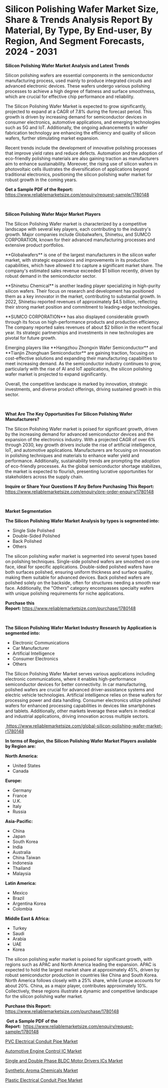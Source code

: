 <p><h1>Silicon Polishing Wafer Market Size, Share & Trends Analysis Report By Material, By Type, By End-user, By Region, And Segment Forecasts, 2024 - 2031</h1></p><p><strong>Silicon Polishing Wafer Market Analysis and Latest Trends</strong></p>
<p><p>Silicon polishing wafers are essential components in the semiconductor manufacturing process, used mainly to produce integrated circuits and advanced electronic devices. These wafers undergo various polishing processes to achieve a high degree of flatness and surface smoothness, which are crucial for effective chip performance and reliability.</p><p>The Silicon Polishing Wafer Market is expected to grow significantly, projected to expand at a CAGR of 7.8% during the forecast period. This growth is driven by increasing demand for semiconductor devices in consumer electronics, automotive applications, and emerging technologies such as 5G and IoT. Additionally, the ongoing advancements in wafer fabrication technology are enhancing the efficiency and quality of silicon wafers, further stimulating market expansion.</p><p>Recent trends include the development of innovative polishing processes that improve yield rates and reduce defects. Automation and the adoption of eco-friendly polishing materials are also gaining traction as manufacturers aim to enhance sustainability. Moreover, the rising use of silicon wafers in photovoltaic cells illustrates the diversification of applications beyond traditional electronics, positioning the silicon polishing wafer market for robust growth in the coming years.</p></p>
<p><strong>Get a Sample PDF of the Report:&nbsp;</strong> <a href="https://www.reliablemarketsize.com/enquiry/request-sample/1780148?utm_campaign=1131&utm_medium=2&utm_source=Github&utm_content=ia&utm_term=09102024&utm_id=silicon-polishing-wafer">https://www.reliablemarketsize.com/enquiry/request-sample/1780148</a></p>
<p>&nbsp;</p>
<p><strong>Silicon Polishing Wafer Major Market Players</strong></p>
<p><p>The Silicon Polishing Wafer market is characterized by a competitive landscape with several key players, each contributing to the industry's growth. Major companies include Globalwafers, Shinetsu, and SUMCO CORPORATION, known for their advanced manufacturing processes and extensive product portfolios.</p><p>**Globalwafers** is one of the largest manufacturers in the silicon wafer market, with strategic expansions and improvements in its production capabilities, which have allowed it to capture a significant market share. The company's estimated sales revenue exceeded $1 billion recently, driven by robust demand in the semiconductor sector.</p><p>**Shinetsu Chemical** is another leading player specializing in high-purity silicon wafers. Their focus on research and development has positioned them as a key innovator in the market, contributing to substantial growth. In 2022, Shinetsu reported revenues of approximately $4.5 billion, reflecting their strong market position and commitment to leading-edge technologies.</p><p>**SUMCO CORPORATION** has also displayed considerable growth through its focus on high-performance products and production efficiency. The company reported sales revenues of about $2 billion in the recent fiscal year. Its strategic partnerships and investments in new technologies are pivotal for future growth.</p><p>Emerging players like **Hangzhou Zhongxin Wafer Semiconductor** and **Tianjin Zhonghuan Semiconductor** are gaining traction, focusing on cost-effective solutions and expanding their manufacturing capabilities to meet increasing demand. As the semiconductor industry continues to grow, particularly with the rise of AI and IoT applications, the silicon polishing wafer market is projected to expand significantly.</p><p>Overall, the competitive landscape is marked by innovation, strategic investments, and diverse product offerings, driving sustained growth in this sector.</p></p>
<p>&nbsp;</p>
<p><strong>What Are The Key Opportunities For Silicon Polishing Wafer Manufacturers?</strong></p>
<p><p>The Silicon Polishing Wafer market is poised for significant growth, driven by the increasing demand for advanced semiconductor devices and the expansion of the electronics industry. With a projected CAGR of over 6% through 2030, key growth drivers include the rise of artificial intelligence, IoT, and automotive applications. Manufacturers are focusing on innovation in polishing techniques and materials to enhance wafer yield and performance. Additionally, sustainability trends are prompting the adoption of eco-friendly processes. As the global semiconductor shortage stabilizes, the market is expected to flourish, presenting lucrative opportunities for stakeholders across the supply chain.</p></p>
<p><strong>Inquire or Share Your Questions If Any Before Purchasing This Report:</strong> <a href="https://www.reliablemarketsize.com/enquiry/pre-order-enquiry/1780148?utm_campaign=1131&utm_medium=2&utm_source=Github&utm_content=ia&utm_term=09102024&utm_id=silicon-polishing-wafer">https://www.reliablemarketsize.com/enquiry/pre-order-enquiry/1780148</a></p>
<p>&nbsp;</p>
<p><strong>Market Segmentation</strong></p>
<p><strong>The Silicon Polishing Wafer Market Analysis by types is segmented into:</strong></p>
<p><ul><li>Single Side Polished</li><li>Double-Sided Polished</li><li>Back Polished</li><li>Others</li></ul></p>
<p><p>The silicon polishing wafer market is segmented into several types based on polishing techniques. Single-side polished wafers are smoothed on one face, ideal for specific applications. Double-sided polished wafers have both surfaces polished, ensuring uniform thickness and surface quality, making them suitable for advanced devices. Back polished wafers are polished solely on the backside, often for structures needing a smooth rear face. Additionally, the "Others" category encompasses specialty wafers with unique polishing requirements for niche applications.</p></p>
<p><strong>Purchase this Report:&nbsp;</strong><a href="https://www.reliablemarketsize.com/purchase/1780148?utm_campaign=1131&utm_medium=2&utm_source=Github&utm_content=ia&utm_term=09102024&utm_id=silicon-polishing-wafer">https://www.reliablemarketsize.com/purchase/1780148</a></p>
<p>&nbsp;</p>
<p><strong>The Silicon Polishing Wafer Market Industry Research by Application is segmented into:</strong></p>
<p><ul><li>Electronic Communications</li><li>Car Manufacturer</li><li>Artificial Intelligence</li><li>Consumer Electronics</li><li>Others</li></ul></p>
<p><p>The Silicon Polishing Wafer Market serves various applications including electronic communications, where it enables high-performance semiconductor devices for better connectivity. In car manufacturing, polished wafers are crucial for advanced driver-assistance systems and electric vehicle technologies. Artificial intelligence relies on these wafers for processing power and data handling. Consumer electronics utilize polished wafers for enhanced processing capabilities in devices like smartphones and tablets. Additionally, other markets leverage these wafers in medical and industrial applications, driving innovation across multiple sectors.</p></p>
<p><a href="https://www.reliablemarketsize.com/global-silicon-polishing-wafer-market-r1780148?utm_campaign=1131&utm_medium=2&utm_source=Github&utm_content=ia&utm_term=09102024&utm_id=silicon-polishing-wafer">&nbsp;https://www.reliablemarketsize.com/global-silicon-polishing-wafer-market-r1780148</a></p>
<p><strong>In terms of Region, the Silicon Polishing Wafer Market Players available by Region are:</strong></p>
<p>
    <p> <strong> North America: </strong>
        <ul>
            <li>United States</li>
            <li>Canada</li>
        </ul>
        </p> 
    <p> <strong> Europe: </strong>
        <ul>
            <li>Germany</li>
            <li>France</li>
            <li>U.K.</li>
            <li>Italy</li>
            <li>Russia</li>
        </ul>
        </p> 
    <p> <strong> Asia-Pacific: </strong>
        <ul>
            <li>China</li>
            <li>Japan</li>
            <li>South Korea</li>
            <li>India</li>
            <li>Australia</li>
            <li>China Taiwan</li>
            <li>Indonesia</li>
            <li>Thailand</li>
            <li>Malaysia</li>
        </ul>
        </p> 
    <p> <strong> Latin America: </strong>
        <ul>
            <li>Mexico</li>
            <li>Brazil</li>
            <li>Argentina Korea</li>
            <li>Colombia</li>
        </ul>
        </p> 
    <p> <strong> Middle East & Africa: </strong>
        <ul>
            <li>Turkey</li>
            <li>Saudi</li>
            <li>Arabia</li>
            <li>UAE</li>
            <li>Korea</li>
        </ul>
    </p>
    </p>
<p><p>The silicon polishing wafer market is poised for significant growth, with regions such as APAC and North America leading the expansion. APAC is expected to hold the largest market share at approximately 45%, driven by robust semiconductor production in countries like China and South Korea. North America follows closely with a 25% share, while Europe accounts for about 20%. China, as a major player, contributes approximately 10%. Collectively, these regions illustrate a dynamic and competitive landscape for the silicon polishing wafer market.</p></p>
<p><strong>Purchase this Report: </strong><a href="https://www.reliablemarketsize.com/purchase/1780148?utm_campaign=1131&utm_medium=2&utm_source=Github&utm_content=ia&utm_term=09102024&utm_id=silicon-polishing-wafer">https://www.reliablemarketsize.com/purchase/1780148</a></p>
<p>&nbsp;<strong>Get a Sample PDF of the Report:&nbsp;&nbsp;</strong><a href="https://www.reliablemarketsize.com/enquiry/request-sample/1780148?utm_campaign=1131&utm_medium=2&utm_source=Github&utm_content=ia&utm_term=09102024&utm_id=silicon-polishing-wafer">https://www.reliablemarketsize.com/enquiry/request-sample/1780148</a></p>
<p><strong></strong></p>
<p><p><a href="https://www.linkedin.com/pulse/pvc-electrical-conduit-pipe-market-size-share-trends-analysis-dl8gc?trackingId=PKEZKKG8TfG%2F%2FOVjkpQbUQ%3D%3D&utm_campaign=1131&utm_medium=2&utm_source=Github&utm_content=ia&utm_term=09102024&utm_id=silicon-polishing-wafer">PVC Electrical Conduit Pipe Market</a></p><p><a href="https://github.com/rozh43oreder/Market-Research-Report-List-1/blob/main/automotive-engine-control-ic-market.md?utm_campaign=1131&utm_medium=2&utm_source=Github&utm_content=ia&utm_term=09102024&utm_id=silicon-polishing-wafer">Automotive Engine Control IC Market</a></p><p><a href="https://github.com/carpessin3g0d/Market-Research-Report-List-1/blob/main/single-and-double-phase-bldc-motor-drivers-ics-market.md?utm_campaign=1131&utm_medium=2&utm_source=Github&utm_content=ia&utm_term=09102024&utm_id=silicon-polishing-wafer">Single and Double Phase BLDC Motor Drivers ICs Market</a></p><p><a href="https://www.linkedin.com/pulse/synthetic-aroma-chemicals-market-size-share-trends-analysis-aw8kf?utm_campaign=1131&utm_medium=2&utm_source=Github&utm_content=ia&utm_term=09102024&utm_id=silicon-polishing-wafer">Synthetic Aroma Chemicals Market</a></p><p><a href="https://www.linkedin.com/pulse/plastic-electrical-conduit-pipe-value-chain-analysis-from-w55re?utm_campaign=1131&utm_medium=2&utm_source=Github&utm_content=ia&utm_term=09102024&utm_id=silicon-polishing-wafer">Plastic Electrical Conduit Pipe Market</a></p></p>